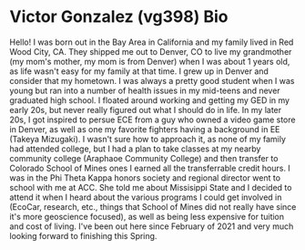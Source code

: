 # Victor Gonzalez (vg398) Bio

Hello! I was born out in the Bay Area in California and my family lived in Red Wood City, CA. They shipped me out to Denver, CO to live my grandmother (my mom's mother, my mom is from Denver) when I was about 1 years old, as life wasn't easy for my
family at that time. I grew up in Denver and consider that my hometown. I was always a pretty good student when I was young but ran into a number of health issues in my mid-teens and never graduated high school. I floated around working and getting my
GED in my early 20s, but never really figured out what I should do in life. In my later 20s, I got inspired to persue ECE from a guy who owned a video game store in Denver, as well as one my favorite fighters having a background in EE (Takeya Mizugaki).
I wasn't sure how to approach it, as none of my family had attended college, but I had a plan to take classes at my nearby community college (Araphaoe Community College) and then transfer to Colorado School of Mines ones I earned all the transferrable
credit hours. I was in the Phi Theta Kappa honors society and regional director went to school with me at ACC. She told me about Missisippi State and I decided to attend it when I heard about the various programs I could get involved in (EcoCar, research,
etc., things that School of Mines did not really have since it's more geoscience focused), as well as being less expensive for tuition and cost of living. I've been out here since February of 2021 and very much looking forward to finishing this Spring.
